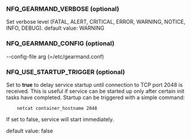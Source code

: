 
### NFQ_GEARMAND_VERBOSE (optional)

Set verbose level (FATAL, ALERT, CRITICAL, ERROR, WARNING, NOTICE, INFO, DEBUG).
default value: WARNING

### NFQ_GEARMAND_CONFIG (optional)

--config-file arg (=/etc/gearmand.conf)

### NFQ_USE_STARTUP_TRIGGER (optional)

Set to __true__ to delay service startup until connection to TCP port 2048 is
received. This is useful if service can be started up only after certain init
tasks have completed. Startup can be triggered with a simple command:
```
    netcat container_hostname 2048
```
If set to false, service will start immediately.

default value: false
